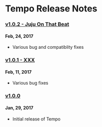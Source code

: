 # Tempo Release Notes

### [v1.0.2 - Juju On That Beat](https://github.com/cuappdev/tempo/compare/v1.0.1...v1.0.2)
#### Feb, 24, 2017
- Various bug and compatiblity fixes

### [v1.0.1 - XXX](https://github.com/cuappdev/tempo/compare/v1.0.0...v1.0.1)
#### Feb, 11, 2017
- Various bug fixes

### [v1.0.0](https://github.com/cuappdev/tempo/compare/97f72bc...v1.0.0)
#### Jan, 29, 2017
- Initial release of Tempo
